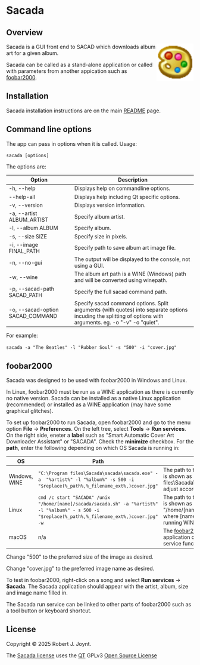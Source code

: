 # Sacada

## Overview

<img align="right" src="./images/sacada.png" alt="Sacada" style="zoom:100%;" />Sacada is a GUI front end to SACAD which downloads album art for a given album.

Sacada can be called as a stand-alone application or called with parameters from another appication such as <a href="https://www.foobar2000.org/">foobar2000</a>.

## Installation

Sacada installation instructions are on the main <a href="https://github.com/Jalopy-Tech/Sacada/blob/master/README.md">README</a> page.

## Command line options

The app can pass in options when it is called. Usage:

  ```
sacada [options]
  ```

The options are:

| Option                           | Description                                                  |
| -------------------------------- | ------------------------------------------------------------ |
| -h, --help                       | Displays help on commandline options.                        |
| --help-all                       | Displays help including Qt specific options.                 |
| -v, --version                    | Displays version information.                                |
| -a, --artist ALBUM_ARTIST        | Specify album artist.                                        |
| -l, --album ALBUM                | Specify album.                                               |
| -s, --size SIZE                  | Specify size in pixels.                                      |
| -i, --image FINAL_PATH           | Specify path to save album art image file.                   |
| -n, --no-gui                     | The output will be displayed to the console, not using a GUI. |
| -w, --wine                       | The album art path is a WINE (Windows) path and will be converted using winepath. |
| -p, --sacad-path SACAD_PATH      | Specify the full sacad command path.                         |
| -o, --sacad-option SACAD_COMMAND | Specify sacad command options. Split arguments (with quotes) into separate options  incuding the splitting of options  with arguments. eg. -o "-v" -o "quiet". |

For example:

`sacada -a "The Beatles" -l "Rubber Soul" -s "500" -i "cover.jpg"`

## foobar2000

Sacada was designed to be used with foobar2000 in Windows and  Linux.

In Linux, foobar2000 must be run as a WINE application as there is currently no native version. Sacada can be installed as a native Linux application (recommended) or installed as a WINE application (may have some graphical glitches).

To set up foobar2000 to run Sacada,  open foobar2000 and go to the menu option **File** -> **Preferences**. On the left tree, select **Tools** -> **Run services**. On the right side, eneter a **label** such as "Smart Automatic Cover Art Downloader Assistant" or "SACADA". Check the **minimize** checkbox. For the **path**, enter the following depending on which OS Sacada is running in:

| OS            | Path                                                         | Notes                                                        |
| ------------- | ------------------------------------------------------------ | ------------------------------------------------------------ |
| Windows, WINE | `"C:\Program files\Sacada\sacada\sacada.exe" -a  "%artist%" -l "%album%" -s 500 -i "$replace(%_path%,%_filename_ext%,)cover.jpg"` | The path to the Sacada installation is shown as "C:\Program files\Sacada\sacada\sacada.exe": adjust accordingly. |
| Linux         | `cmd /c start "SACADA" /unix "/home/[name]/sacada/sacada.sh" -a "%artist%" -l "%album%" - s 500 -i "$replace(%_path%,%_filename_ext%,)cover.jpg" -w` | The path to the Sacada installation is shown as "/home/[name]/sacada/sacada.sh" where [name] is the Linux user running WINE: adjust accordingly. |
| macOS         | n/a                                                          | The <a href="https://www.foobar2000.org/mac">foobar2000 for Mac</a> application doesn't have the run service function. |

Change "500" to the preferred size of the image as desired.

Change "cover.jpg" to the preferred image name as desired.

To test in foobar2000, right-click on a song and select **Run services** -> **Sacada**. The Sacada application should appear with the artist, album, size and image name filled in.

The Sacada run service can be linked to other parts of foobar2000 such as a tool button or keyboard shortcut.

## License

Copyright &copy; 2025 Robert J. Joynt.

The <a href="https://github.com/Jalopy-Tech/Sacada/blob/master/LICENSE.md">Sacada license</a> uses the <a href="https://www.qt.io/">QT</a> GPLv3 <a href="https://doc.qt.io/qt-5/gpl.html">Open Source License</a>
